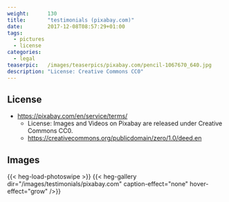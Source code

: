 ```yaml
---
weight:      130
title:       "testimonials (pixabay.com)"
date:        2017-12-08T08:57:29+01:00
tags:
  - pictures
  - license
categories:
  - legal
teaserpic:   /images/teaserpics/pixabay.com/pencil-1067670_640.jpg
description: "License: Creative Commons CC0"
---
```



## License
* https://pixabay.com/en/service/terms/
  * License: Images and Videos on Pixabay are released under Creative Commons CC0.
  * https://creativecommons.org/publicdomain/zero/1.0/deed.en

## Images
{{< heg-load-photoswipe >}}
{{< heg-gallery dir="/images/testimonials/pixabay.com" caption-effect="none" hover-effect="grow" />}} 
